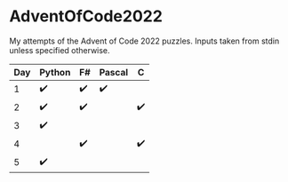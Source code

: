 # AdventOfCode2022
My attempts of the Advent of Code 2022 puzzles. 
Inputs taken from stdin unless specified otherwise.

|Day|Python|F#|Pascal|C|
|-|-|-|-|-|
|1|✔️|✔️|✔️||
|2|✔️|✔️||✔️|
|3|✔️||||
|4||✔️||✔️|
|5|✔️||||
